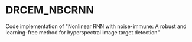 # DRCEM_NBCRNN

Code implementation of "Nonlinear RNN with noise-immune: A robust and learning-free method for hyperspectral image target detection"
